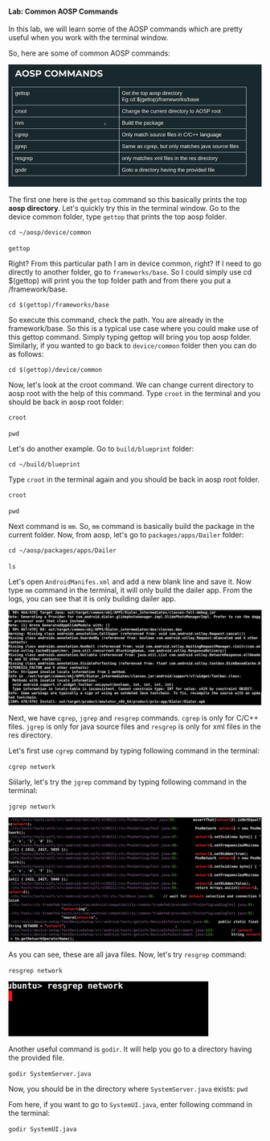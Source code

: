 #### Lab: Common AOSP Commands

In this lab, we will learn some of the AOSP commands which are pretty useful when you work with the terminal window. 

So, here are some of common AOSP commands:

![](./images/aosp1.png)

The first one here is the `gettop` command so this basically prints the top **aosp directory**. Let's quickly try this in the terminal window. Go to the device common folder, type `gettop` that prints the top aosp folder.

```
cd ~/aosp/device/common

gettop
```

Right? From this particular path I am in device common, right? If I need to go directly to another folder, go to `frameworks/base`. So I could simply use cd $(gettop) will print you the top folder path and from there you put a /framework/base.

```
cd $(gettop)/frameworks/base
```

So execute this command, check the path. You are already in the framework/base. So this is a typical use case where you could make use of this gettop command.
Simply typing gettop will bring you top aosp folder. Similarly, if you wanted to go back to `device/common` folder then you can do as follows:

```
cd $(gettop)/device/common
```

Now, let's look at the croot command. We can change current directory to aosp root with the help of this command. Type `croot` in the terminal and you should be back in aosp root folder:

```
croot

pwd
```

Let's do another example. Go to `build/blueprint` folder:

```
cd ~/build/blueprint
```

Type `croot` in the terminal again and you should be back in aosp root folder.

```
croot

pwd
```


Next command is `mm`. So, `mm` command is basically build the package in the current folder. Now, from aosp, let's go to `packages/apps/Dailer` folder:

```
cd ~/aosp/packages/apps/Dailer

ls
```

Let's open `AndroidManifes.xml` and add a new blank line and save it. Now type `mm` command in the terminal, it will only build the dailer app. From the logs, you can see that it is only building dailer app.

![](./images/aosp2.png)

Next, we have `cgrep`, `jgrep` and `resgrep` commands. `cgrep` is only for C/C++ files. `jgrep` is only for java source files and `resgrep` is only for xml files in the res directory.

Let's first use `cgrep` command by typing following command in the terminal:

`cgrep network`

Siilarly, let's try the `jgrep` command by typing following command in the terminal:

`jgrep network`

![](./images/aosp3.png)

As you can see, these are all java files. Now, let's try `resgrep` command:

`resgrep network`

![](./images/aosp4.png)

Another useful command is `godir`. It will help you go to a directory having the provided file.

`godir SystemServer.java`

Now, you should be in the directory where `SystemServer.java` exists: `pwd`

Fom here, if you want to go to `SystemUI.java`, enter following command in the terminal:

`godir SystemUI.java`

